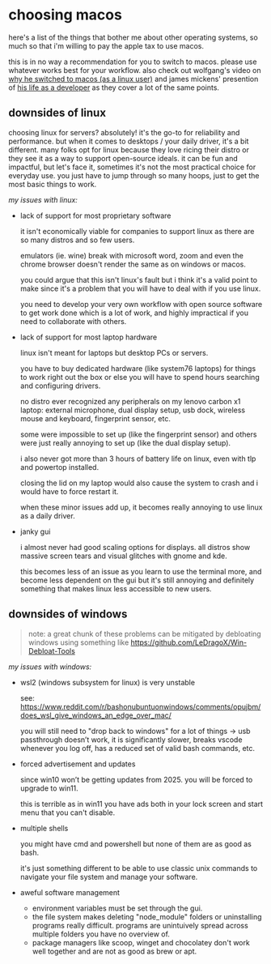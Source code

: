 # choosing macos

here's a list of the things that bother me about other operating systems, so much so that i'm willing to pay the apple tax to use macos.

this is in no way a recommendation for you to switch to macos. please use whatever works best for your workflow. also check out wolfgang's video on [why he switched to macos (as a linux user)](https://www.youtube.com/watch?v=X0DIHlnD_S0) and james mickens' presention of [his life as a developer](https://youtu.be/7Nj9ZjwOdFQ?si=mhz86GWUVsvk6sPe&t=1009) as they cover a lot of the same points.

## downsides of linux

choosing linux for servers? absolutely! it's the go-to for reliability and performance. but when it comes to desktops / your daily driver, it's a bit different. many folks opt for linux because they love ricing their distro or they see it as a way to support open-source ideals. it can be fun and impactful, but let's face it, sometimes it's not the most practical choice for everyday use. you just have to jump through so many hoops, just to get the most basic things to work.

_my issues with linux:_

- lack of support for most proprietary software

     it isn't economically viable for companies to support linux as there are so many distros and so few users.

     emulators (ie. wine) break with microsoft word, zoom and even the chrome browser doesn't render the same as on windows or macos.

     you could argue that this isn't linux's fault but i think it's a valid point to make since it's a problem that you will have to deal with if you use linux.

     you need to develop your very own workflow with open source software to get work done which is a lot of work, and highly impractical if you need to collaborate with others.

- lack of support for most laptop hardware

     linux isn't meant for laptops but desktop PCs or servers.

     you have to buy dedicated hardware (like system76 laptops) for things to work right out the box or else you will have to spend hours searching and configuring drivers.

     no distro ever recognized any peripherals on my lenovo carbon x1 laptop: external microphone, dual display setup, usb dock, wireless mouse and keyboard, fingerprint sensor, etc.

     some were impossible to set up (like the fingerprint sensor) and others were just really annoying to set up (like the dual display setup).

     i also never got more than 3 hours of battery life on linux, even with tlp and powertop installed.

     closing the lid on my laptop would also cause the system to crash and i would have to force restart it.

     when these minor issues add up, it becomes really annoying to use linux as a daily driver.

- janky gui

     i almost never had good scaling options for displays. all distros show massive screen tears and visual glitches with gnome and kde.

     this becomes less of an issue as you learn to use the terminal more, and become less dependent on the gui but it's still annoying and definitely something that makes linux less accessible to new users.

## downsides of windows

> note: a great chunk of these problems can be mitigated by debloating windows using something like https://github.com/LeDragoX/Win-Debloat-Tools

_my issues with windows:_

- wsl2 (windows subsystem for linux) is very unstable

     see: https://www.reddit.com/r/bashonubuntuonwindows/comments/opujbm/does_wsl_give_windows_an_edge_over_mac/

     you will still need to "drop back to windows" for a lot of things → usb passthrough doesn’t work, it is significantly slower, breaks vscode whenever you log off, has a reduced set of valid bash commands, etc.

- forced advertisement and updates

     since win10 won’t be getting updates from 2025. you will be forced to upgrade to win11.

     this is terrible as in win11 you have ads both in your lock screen and start menu that you can't disable.

- multiple shells

     you might have cmd and powershell but none of them are as good as bash.

     it's just something different to be able to use classic unix commands to navigate your file system and manage your software.

- aweful software management

     - environment variables must be set through the gui.
     - the file system makes deleting "node_module" folders or uninstalling programs really difficult. programs are unintuively spread across multiple folders you have no overview of.
     - package managers like scoop, winget and chocolatey don't work well together and are not as good as brew or apt.
